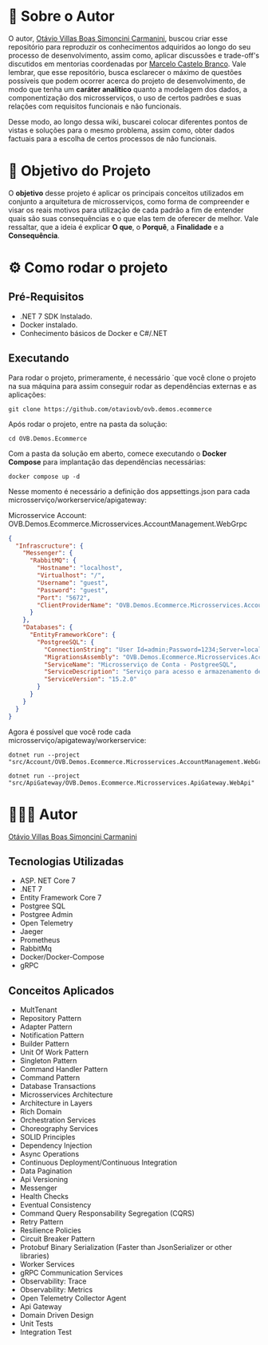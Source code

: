 # 👋 Sobre o Autor

O autor, [Otávio Villas Boas Simoncini Carmanini](https://www.linkedin.com/in/otaviovillasboassimoncinicarmanini/), buscou criar esse repositório para reproduzir os conhecimentos adquiridos ao longo do seu processo de desenvolvimento, assim como, aplicar discussões e trade-off's discutidos em mentorias coordenadas por [Marcelo Castelo Branco](https://www.linkedin.com/in/marcelocastelobranco/). Vale lembrar, que esse repositório, busca esclarecer o máximo de questões possíveis que podem ocorrer acerca do projeto de desenvolvimento, de modo que tenha um **caráter analítico** quanto a modelagem dos dados, a componentização dos microsserviços, o uso de certos padrões e suas relações com requisitos funcionais e não funcionais.

Desse modo, ao longo dessa wiki, buscarei colocar diferentes pontos de vistas e soluções para o mesmo problema, assim como, obter dados factuais para a escolha de certos processos de não funcionais.


# 📌 Objetivo do Projeto

O **objetivo** desse projeto é aplicar os principais conceitos utilizados em conjunto a arquitetura de microsserviços, como forma de compreender e visar os reais motivos para utilização de cada padrão a fim de entender quais são suas consequências e o que elas tem de oferecer de melhor. Vale ressaltar, que a ideia é explicar **O que**, o **Porquê**, a **Finalidade** e a **Consequência**.

# ⚙️ Como rodar o projeto

## Pré-Requisitos
- .NET 7 SDK Instalado.
- Docker instalado.
- Conhecimento básicos de Docker e C#/.NET

## Executando

Para rodar o projeto, primeramente, é necessário `que você clone o projeto na sua máquina para assim conseguir rodar as dependências externas e as aplicações:

```
git clone https://github.com/otaviovb/ovb.demos.ecommerce
```

Após rodar o projeto, entre na pasta da solução:

```
cd OVB.Demos.Ecommerce
```

Com a pasta da solução em aberto, comece executando o **Docker Compose** para implantação das dependências necessárias:

```
docker compose up -d
```

Nesse momento é necessário a definição dos appsettings.json para cada microsserviço/workerservice/apigateway:

Microsservice Account: OVB.Demos.Ecommerce.Microsservices.AccountManagement.WebGrpc
```json
{
  "Infrascructure": {
    "Messenger": {
      "RabbitMQ": {
        "Hostname": "localhost",
        "Virtualhost": "/",
        "Username": "guest",
        "Password": "guest",
        "Port": "5672",
        "ClientProviderName": "OVB.Demos.Ecommerce.Microsservices.AccountManagement.WebGrpc"
      }
    },
    "Databases": {
      "EntityFrameworkCore": {
        "PostgreeSQL": {
          "ConnectionString": "User Id=admin;Password=1234;Server=localhost;Port=5432;Database=ovbdemosecommerceaccountmanagement",
          "MigrationsAssembly": "OVB.Demos.Ecommerce.Microsservices.AccountManagement.Infrascructure",
          "ServiceName": "Microsserviço de Conta - PostgreeSQL",
          "ServiceDescription": "Serviço para acesso e armazenamento de dados.",
          "ServiceVersion": "15.2.0"
        }
      }
    }
  }
}
```

Agora é possível que você rode cada microsserviço/apigateway/workerservice:

```
dotnet run --project "src/Account/OVB.Demos.Ecommerce.Microsservices.AccountManagement.WebGrpc"
```

```
dotnet run --project "src/ApiGateway/OVB.Demos.Ecommerce.Microsservices.ApiGateway.WebApi"
```

# 🧑‍🤝‍🧑 Autor

[Otávio Villas Boas Simoncini Carmanini](https://www.linkedin.com/in/otaviovillasboassimoncinicarmanini/)

## Tecnologias Utilizadas
- ASP. NET Core 7
- .NET 7
- Entity Framework Core 7
- Postgree SQL
- Postgree Admin
- Open Telemetry
- Jaeger
- Prometheus
- RabbitMq
- Docker/Docker-Compose
- gRPC

## Conceitos Aplicados
- MultTenant
- Repository Pattern
- Adapter Pattern
- Notification Pattern
- Builder Pattern
- Unit Of Work Pattern
- Singleton Pattern
- Command Handler Pattern
- Command Pattern
- Database Transactions
- Microsservices Architecture
- Architecture in Layers
- Rich Domain
- Orchestration Services
- Choreography Services
- SOLID Principles
- Dependency Injection
- Async Operations
- Continuous Deployment/Continuous Integration
- Data Pagination
- Api Versioning
- Messenger
- Health Checks
- Eventual Consistency
- Command Query Responsability Segregation (CQRS)
- Retry Pattern
- Resilience Policies
- Circuit Breaker Pattern
- Protobuf Binary Serialization (Faster than JsonSerializer or other libraries)
- Worker Services
- gRPC Communication Services
- Observability: Trace
- Observability: Metrics
- Open Telemetry Collector Agent
- Api Gateway
- Domain Driven Design
- Unit Tests
- Integration Test
